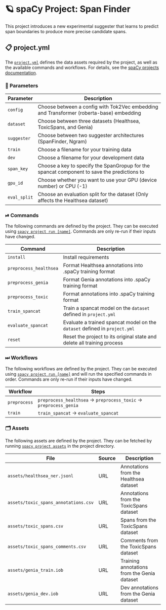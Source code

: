 <!-- SPACY PROJECT: AUTO-GENERATED DOCS START (do not remove) -->

# 🪐 spaCy Project: Span Finder

This project introduces a new experimental suggester that learns to predict span boundaries to produce more precise candidate spans.

## 📋 project.yml

The [`project.yml`](project.yml) defines the data assets required by the
project, as well as the available commands and workflows. For details, see the
[spaCy projects documentation](https://spacy.io/usage/projects).

### 🔧 Parameters

| Parameter    | Description                                                                                 |
| ------------ | ------------------------------------------------------------------------------------------- |
| `config`     | Choose between a config with Tok2Vec embedding and Transformer (roberta-base) embedding     |
| `dataset`    | Choose between three datasets (Healthsea, ToxicSpans, and Genia)                            |
| `suggester`  | Choose between two suggester architectures (SpanFinder, Ngram)                              |
| `train`      | Choose a filename for your training data                                                    |
| `dev`        | Choose a filename for your development data                                                 |
| `span_key`   | Choose a key to specify the SpanGropup for the spancat component to save the predictions to |
| `gpu_id`     | Choose whether you want to use your GPU (device number) or CPU (-1)                         |
| `eval_split` | Choose an evaluation split for the dataset (Only affects the Healthsea dataset)             |

### ⏯ Commands

The following commands are defined by the project. They
can be executed using [`spacy project run [name]`](https://spacy.io/api/cli#project-run).
Commands are only re-run if their inputs have changed.

| Command                | Description                                                                |
| ---------------------- | -------------------------------------------------------------------------- |
| `install`              | Install requirements                                                       |
| `preprocess_healthsea` | Format Healthsea annotations into .spaCy training format                   |
| `preprocess_genia`     | Format Genia annotations into .spaCy training format                       |
| `preprocess_toxic`     | Format annotations into .spaCy training format                             |
| `train_spancat`        | Train a spancat model on the `dataset` defined in `project.yml`            |
| `evaluate_spancat`     | Evaluate a trained spancat model on the `dataset` defined in `project.yml` |
| `reset`                | Reset the project to its original state and delete all training process    |

### ⏭ Workflows

The following workflows are defined by the project. They
can be executed using [`spacy project run [name]`](https://spacy.io/api/cli#project-run)
and will run the specified commands in order. Commands are only re-run if their
inputs have changed.

| Workflow     | Steps                                                                      |
| ------------ | -------------------------------------------------------------------------- |
| `preprocess` | `preprocess_healthsea` &rarr; `preprocess_toxic` &rarr; `preprocess_genia` |
| `train`      | `train_spancat` &rarr; `evaluate_spancat`                                  |

### 🗂 Assets

The following assets are defined by the project. They can
be fetched by running [`spacy project assets`](https://spacy.io/api/cli#project-assets)
in the project directory.

| File                                 | Source | Description                                 |
| ------------------------------------ | ------ | ------------------------------------------- |
| `assets/healthsea_ner.jsonl`         | URL    | Annotations from the Healthsea dataset      |
| `assets/toxic_spans_annotations.csv` | URL    | Annotations from the ToxicSpans dataset     |
| `assets/toxic_spans.csv`             | URL    | Spans from the ToxicSpans dataset           |
| `assets/toxic_spans_comments.csv`    | URL    | Comments from the ToxicSpans dataset        |
| `assets/genia_train.iob`             | URL    | Training annotations from the Genia dataset |
| `assets/genia_dev.iob`               | URL    | Dev annotations from the Genia dataset      |

<!-- SPACY PROJECT: AUTO-GENERATED DOCS END (do not remove) -->
